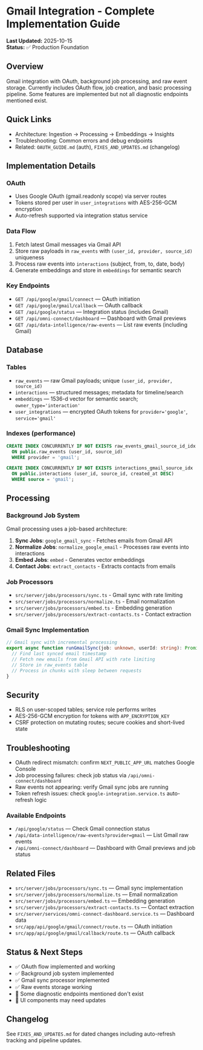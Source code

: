 # Gmail Integration - Complete Implementation Guide

**Last Updated:** 2025-10-15  
**Status:** ✅ Production Foundation

## Overview

Gmail integration with OAuth, background job processing, and raw event storage. Currently includes OAuth flow, job creation, and basic processing pipeline. Some features are implemented but not all diagnostic endpoints mentioned exist.

## Quick Links

- Architecture: Ingestion → Processing → Embeddings → Insights
- Troubleshooting: Common errors and debug endpoints
- Related: `OAUTH_GUIDE.md` (auth), `FIXES_AND_UPDATES.md` (changelog)

## Implementation Details

### OAuth

- Uses Google OAuth (gmail.readonly scope) via server routes
- Tokens stored per user in `user_integrations` with AES-256-GCM encryption
- Auto-refresh supported via integration status service

### Data Flow

1. Fetch latest Gmail messages via Gmail API
2. Store raw payloads in `raw_events` with `(user_id, provider, source_id)` uniqueness
3. Process raw events into `interactions` (subject, from, to, date, body)
4. Generate embeddings and store in `embeddings` for semantic search

### Key Endpoints

- `GET /api/google/gmail/connect` — OAuth initiation
- `GET /api/google/gmail/callback` — OAuth callback
- `GET /api/google/status` — Integration status (includes Gmail)
- `GET /api/omni-connect/dashboard` — Dashboard with Gmail previews
- `GET /api/data-intelligence/raw-events` — List raw events (including Gmail)

## Database

### Tables

- `raw_events` — raw Gmail payloads; unique `(user_id, provider, source_id)`
- `interactions` — structured messages; metadata for timeline/search
- `embeddings` — 1536-d vector for semantic search; `owner_type='interaction'`
- `user_integrations` — encrypted OAuth tokens for `provider='google'`, `service='gmail'`

### Indexes (performance)

```sql
CREATE INDEX CONCURRENTLY IF NOT EXISTS raw_events_gmail_source_id_idx
  ON public.raw_events (user_id, source_id)
  WHERE provider = 'gmail';

CREATE INDEX CONCURRENTLY IF NOT EXISTS interactions_gmail_source_idx
  ON public.interactions (user_id, source_id, created_at DESC)
  WHERE source = 'gmail';
```

## Processing

### Background Job System

Gmail processing uses a job-based architecture:

1. **Sync Jobs**: `google_gmail_sync` - Fetches emails from Gmail API
2. **Normalize Jobs**: `normalize_google_email` - Processes raw events into interactions
3. **Embed Jobs**: `embed` - Generates vector embeddings
4. **Contact Jobs**: `extract_contacts` - Extracts contacts from emails

### Job Processors

- `src/server/jobs/processors/sync.ts` - Gmail sync with rate limiting
- `src/server/jobs/processors/normalize.ts` - Email normalization
- `src/server/jobs/processors/embed.ts` - Embedding generation
- `src/server/jobs/processors/extract-contacts.ts` - Contact extraction

### Gmail Sync Implementation

```typescript
// Gmail sync with incremental processing
export async function runGmailSync(job: unknown, userId: string): Promise<void> {
  // Find last synced email timestamp
  // Fetch new emails from Gmail API with rate limiting
  // Store in raw_events table
  // Process in chunks with sleep between requests
}
```

## Security

- RLS on user-scoped tables; service role performs writes
- AES-256-GCM encryption for tokens with `APP_ENCRYPTION_KEY`
- CSRF protection on mutating routes; secure cookies and short-lived state

## Troubleshooting

- OAuth redirect mismatch: confirm `NEXT_PUBLIC_APP_URL` matches Google Console
- Job processing failures: check job status via `/api/omni-connect/dashboard`
- Raw events not appearing: verify Gmail sync jobs are running
- Token refresh issues: check `google-integration.service.ts` auto-refresh logic

### Available Endpoints

- `/api/google/status` — Check Gmail connection status
- `/api/data-intelligence/raw-events?provider=gmail` — List Gmail raw events
- `/api/omni-connect/dashboard` — Dashboard with Gmail previews and job status

## Related Files

- `src/server/jobs/processors/sync.ts` — Gmail sync implementation
- `src/server/jobs/processors/normalize.ts` — Email normalization
- `src/server/jobs/processors/embed.ts` — Embedding generation
- `src/server/jobs/processors/extract-contacts.ts` — Contact extraction
- `src/server/services/omni-connect-dashboard.service.ts` — Dashboard data
- `src/app/api/google/gmail/connect/route.ts` — OAuth initiation
- `src/app/api/google/gmail/callback/route.ts` — OAuth callback

## Status & Next Steps

- ✅ OAuth flow implemented and working
- ✅ Background job system implemented
- ✅ Gmail sync processor implemented
- ✅ Raw events storage working
- 🚧 Some diagnostic endpoints mentioned don't exist
- 🚧 UI components may need updates

## Changelog

See `FIXES_AND_UPDATES.md` for dated changes including auto-refresh tracking and pipeline updates.
